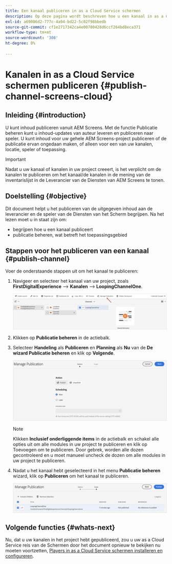 ```yaml
---
title: Een kanaal publiceren in as a Cloud Service schermen
description: Op deze pagina wordt beschreven hoe u een kanaal in as a Cloud Service schermen publiceert.
exl-id: a69086d2-777c-4a94-bd22-5c02f98bbedb
source-git-commit: cf1e2717342ca4e00780428d6ccf264bd8eca371
workflow-type: tm+mt
source-wordcount: '308'
ht-degree: 0%

---
```


# Kanalen in as a Cloud Service schermen publiceren {#publish-channel-screens-cloud}

## Inleiding {#introduction}

U kunt inhoud publiceren vanuit AEM Screens. Met de functie Publicatie beheren kunt u inhoud-updates van auteur leveren en publiceren naar speler. U kunt inhoud voor uw gehele AEM Screens-project publiceren of de publicatie ervan ongedaan maken, of alleen voor een van uw kanalen, locatie, speler of toepassing.

>[!IMPORTANT]
>Nadat u uw kanaal of kanalen in uw project creeert, is het verplicht om de kanalen te publiceren om het kanaal/de kanalen in de mening van de inventarislijst in de Leverancier van de Diensten van AEM Screens te tonen.

## Doelstelling {#objective}

Dit document helpt u het publiceren van de uitgegeven inhoud aan de leverancier en de speler van de Diensten van het Scherm begrijpen. Na het lezen moet u in staat zijn om:

* begrijpen hoe u een kanaal publiceert
* publicatie beheren, wat betreft het toepassingsgebied

## Stappen voor het publiceren van een kanaal {#publish-channel}

Voer de onderstaande stappen uit om het kanaal te publiceren:

1. Navigeer en selecteer het kanaal van uw project, zoals **FirstDigitalExperience** —> **Kanalen** —> **LoopingChannelOne**.

   ![Kanaal selecteren](/help/screens-cloud/assets/create-content/managepub-1.png)

1. Klikken op **Publicatie beheren** in de actiebalk.

1. Selecteer **Handeling** als **Publiceren** en **Planning** als **Nu** van de **De wizard Publicatie beheren** en klik op **Volgende**.

   ![Publicatieactie selecteren](/help/screens-cloud/assets/create-content/managepub-2.png)

   >[!NOTE]
   >Klikken **Inclusief onderliggende items** in de actiebalk en schakel alle opties uit om alle modules in uw project te publiceren en klik op Toevoegen om te publiceren. Door gebrek, worden alle dozen gecontroleerd en u moet manueel uncheck de dozen om alle modules in uw project te publiceren.

1. Nadat u het kanaal hebt geselecteerd in het menu **Publicatie beheren** wizard, klik op **Publiceren** om het kanaal te publiceren.

   ![Het kanaal publiceren](/help/screens-cloud/assets/create-content/managepub-3.png)


## Volgende functies {#whats-next}

Nu, dat u uw kanalen in het project hebt gepubliceerd, zou u uw as a Cloud Service reis van de Schermen door het document opnieuw te bekijken nu moeten voortzetten, [Players in as a Cloud Service schermen installeren en configureren](/help/screens-cloud/managing-players-registration/installing-screens-cloud-player.md).

